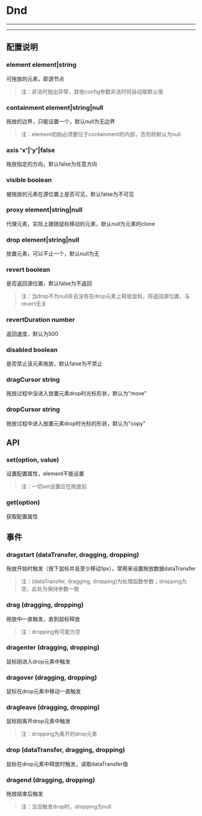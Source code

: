 # Dnd

---



---

## 配置说明

### element    element|string
可拖放的元素，即源节点
>注：非法时抛出异常，其他config参数非法时将自动取默认值

### containment    element|string|null
拖放的边界，只能设置一个，默认null为无边界 
>注：element初始必须要位于containment的内部，否则将默认为null

### axis   'x'|'y'|false
拖放指定的方向，默认false为任意方向

### visible    boolean
被拖放的元素在源位置上是否可见，默认false为不可见

### proxy    element|string|null
代理元素，实际上跟随鼠标移动的元素，默认null为元素的clone

### drop    element|string|null
放置元素，可以不止一个，默认null为无

### revert    boolean
是否返回源位置，默认false为不返回
>注：当drop不为null并且没有在drop元素上释放鼠标，将返回源位置，与revert无关

### revertDuration    number
返回速度，默认为500

### disabled    boolean
是否禁止该元素拖放，默认false为不禁止

### dragCursor    string
拖放过程中没进入放置元素drop时光标形状，默认为"move"

### dropCursor    string
拖放过程中进入放置元素drop时光标的形状，默认为"copy"


## API

### set(option, value)
设置配置属性，element不能设置
>注：一切set设置应在拖放前

### get(option)
获取配置属性

## 事件

### dragstart  (dataTransfer, dragging, dropping)
拖放开始时触发（按下鼠标并且至少移动1px），常用来设置拖放数据dataTransfer
>注：(dataTransfer, dragging, dropping)为处理函数参数；dropping为空，此处为保持参数一致
	
### drag (dragging, dropping)
拖放中一直触发，直到鼠标释放
>注：dropping有可能为空

### dragenter (dragging, dropping)
鼠标刚进入drop元素中触发

### dragover (dragging, dropping)
鼠标在drop元素中移动一直触发

### dragleave (dragging, dropping)
鼠标刚离开drop元素中触发
>注：dropping为离开的drop元素

### drop (dataTransfer, dragging, dropping)
鼠标在drop元素中释放时触发，读取dataTransfer值

### dragend (dragging, dropping)
拖放结束后触发
>注：当没触发drop时，dropping为null











































